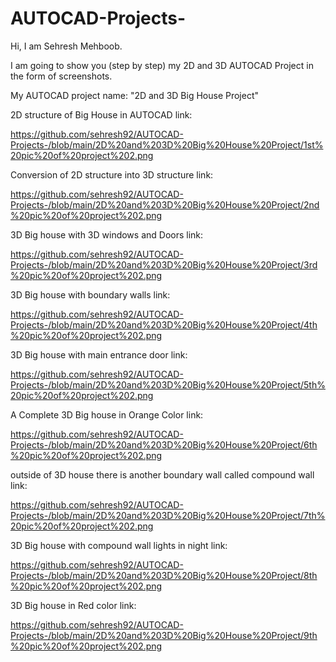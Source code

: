 # AUTOCAD-Projects-

Hi, I am Sehresh Mehboob.

I am going to show you (step by step) my 2D and 3D AUTOCAD Project in the form of screenshots. 

My AUTOCAD project name: "2D and 3D Big House Project" 

2D structure of Big House in AUTOCAD link:

https://github.com/sehresh92/AUTOCAD-Projects-/blob/main/2D%20and%203D%20Big%20House%20Project/1st%20pic%20of%20project%202.png

Conversion of 2D structure into 3D structure link:

https://github.com/sehresh92/AUTOCAD-Projects-/blob/main/2D%20and%203D%20Big%20House%20Project/2nd%20pic%20of%20project%202.png

3D Big house with 3D windows and Doors link:

https://github.com/sehresh92/AUTOCAD-Projects-/blob/main/2D%20and%203D%20Big%20House%20Project/3rd%20pic%20of%20project%202.png

3D Big house with boundary walls link: 

https://github.com/sehresh92/AUTOCAD-Projects-/blob/main/2D%20and%203D%20Big%20House%20Project/4th%20pic%20of%20project%202.png

3D Big house with main entrance door link:

https://github.com/sehresh92/AUTOCAD-Projects-/blob/main/2D%20and%203D%20Big%20House%20Project/5th%20pic%20of%20project%202.png

A Complete 3D Big house in Orange Color link:

https://github.com/sehresh92/AUTOCAD-Projects-/blob/main/2D%20and%203D%20Big%20House%20Project/6th%20pic%20of%20project%202.png

outside of 3D house there is another boundary wall called compound wall link:

https://github.com/sehresh92/AUTOCAD-Projects-/blob/main/2D%20and%203D%20Big%20House%20Project/7th%20pic%20of%20project%202.png

3D Big house with compound wall lights in night link:

https://github.com/sehresh92/AUTOCAD-Projects-/blob/main/2D%20and%203D%20Big%20House%20Project/8th%20pic%20of%20project%202.png

3D Big house in Red color link: 

https://github.com/sehresh92/AUTOCAD-Projects-/blob/main/2D%20and%203D%20Big%20House%20Project/9th%20pic%20of%20project%202.png

